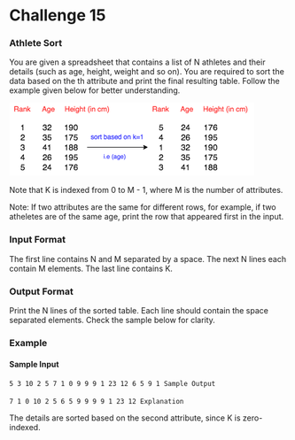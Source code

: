 # Challenge 15

### Athlete Sort

You are given a spreadsheet that contains a list of N athletes and their details
(such as age, height, weight and so on). You are required to sort the data based
on the th attribute and print the final resulting table. Follow the example
given below for better understanding.

![alt text](challenge15.png "Athlete table")

Note that K is indexed from 0 to M - 1, where M is the number of attributes.

Note: If two attributes are the same for different rows, for example, if two
atheletes are of the same age, print the row that appeared first in the input.

### Input Format

The first line contains N and M separated by a space. The next N lines each
contain M elements. The last line contains K.

### Output Format

Print the N lines of the sorted table. Each line should contain the space
separated elements. Check the sample below for clarity.

### Example

#### Sample Input

    5 3 10 2 5 7 1 0 9 9 9 1 23 12 6 5 9 1 Sample Output

    7 1 0 10 2 5 6 5 9 9 9 9 1 23 12 Explanation

The details are sorted based on the second attribute, since K is zero-indexed.
